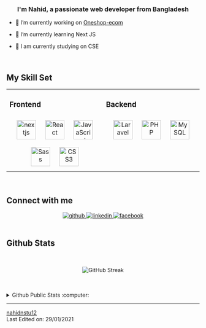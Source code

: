 
  

### <div align="center">I'm Nahid, a passionate web developer from Bangladesh</div>  
  

- 🔭 I’m currently working on [Oneshop-ecom](https://github.com/nahidnstu12/oneshop-ecom)  
  

- 🌱 I’m currently learning Next JS  
  

- 🏫 I am currently studying on CSE  
  

<br/>  


## My Skill Set  
<table><tr>
 <td valign="top" width="40%">


### Frontend  
<div align="center">  
 <img style="margin: 10px" src="https://nextjs.org/static/favicon/favicon-32x32.png" alt="nextjs" width="50" height="50"/>
<img style="margin: 10px" src="https://profilinator.rishav.dev/skills-assets/react-original-wordmark.svg" alt="React" height="50" />  
<img style="margin: 10px" src="https://profilinator.rishav.dev/skills-assets/javascript-original.svg" alt="JavaScript" height="50" />  
<img style="margin: 10px" src="https://profilinator.rishav.dev/skills-assets/sass-original.svg" alt="Sass" height="50" />   
<img style="margin: 10px" src="https://profilinator.rishav.dev/skills-assets/css3-original-wordmark.svg" alt="CSS3" height="50" />  
</div>

</td>
  
 <td valign="top" width="40%">

### Backend  
<div align="center">  
<img style="margin: 10px" src="https://profilinator.rishav.dev/skills-assets/laravel-plain-wordmark.svg" alt="Laravel" height="50" />  
<img style="margin: 10px" src="https://profilinator.rishav.dev/skills-assets/php-original.svg" alt="PHP" height="50" />  
<img style="margin: 10px" src="https://profilinator.rishav.dev/skills-assets/mysql-original-wordmark.svg" alt="MySQL" height="50" />  
</div>

</td>
<!--   <td valign="top" width="33%"> -->

<!-- ### DevOps  
<div align="center">  
  
</div>

</td> -->
  
</tr></table>  

<br/>  


## Connect with me  
<div align="center">
<a href="https://github.com/nahidnstu12" target="_blank">
<img src=https://img.shields.io/badge/github-%2324292e.svg?&style=for-the-badge&logo=github&logoColor=white alt=github style="margin-bottom: 5px;" />
</a>
<a href="https://linkedin.com/in/https://www.linkedin.com/in/nahid-islam-1aaa6814b/" target="_blank">
<img src=https://img.shields.io/badge/linkedin-%231E77B5.svg?&style=for-the-badge&logo=linkedin&logoColor=white alt=linkedin style="margin-bottom: 5px;" />
</a>
<a href="https://www.facebook.com/https://www.facebook.com/profile.php?id=100025300822373" target="_blank">
<img src=https://img.shields.io/badge/facebook-%232E87FB.svg?&style=for-the-badge&logo=facebook&logoColor=white alt=facebook style="margin-bottom: 5px;" />
</a>  
</div>  
  

<br/>  


## Github Stats  
<!-- <div align="center"><img src="https://github-readme-stats.vercel.app/api?username=nahidnstu12&show_icons=true&count_private=true&hide_border=true" align="center" /></div>   -->

<div align="center"> <br/>
  
  ![GitHub Streak](https://github-readme-streak-stats.herokuapp.com/?user=nahidnstu12) 
  
</div>
<br/>  

<br>
<details>
  <summary>Github Public Stats :computer:</summary>
<a href="https://github.com/nahidnstu12?tab=repositories">
  <img align="center" src="https://github-readme-stats.vercel.app/api/top-langs/?username=nahidnstu12&hide=scheme&count_private=true&title_color=EC5061&text_color=FBDCDF&icon_color=E89F9A&bg_color=0D1117" />
</a>
<a href="https://github.com/nahidnstu12?tab=repositories">
  <img align="center" src="https://github-readme-stats.vercel.app/api?username=nahidnstu12&show_icons=true&line_height=33&count_private=true&title_color=EC5061&text_color=FBDCDF&icon_color=E89F9A&bg_color=0D1117" alt="Nahid's GitHub Stats" />
</a>

![Profile Views](https://komarev.com/ghpvc/?username=nahidnstu12)
  ----
</details>

------
[nahidnstu12](https://github.com/nahidnstu12) <br>
Last Edited on: 29/01/2021


  

<br/>  

  

<br/>  

  

<br/>  


<br />




